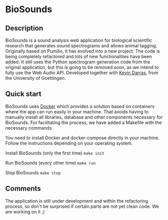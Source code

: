 # BioSounds

## Description

BioSounds is a sound analysis web application for biological scientific research that generates sound spectrograms and allows animal tagging. Originally based on Pumilio, it has evolved into a new project. The code is being completely refactored and lots of new functionalities have been added. It still uses the Python spectrogram generation code from the original application, but this is going to be removed soon, as we intend to fully use the Web Audio API. Developed together with [Kevin Darras](src/index.php), from the University of Goettingen.

## Quick start

BioSounds uses [Docker](https://www.docker.com) which provides a solution based on containers where the app can run easily in your machine. That avoids having to manually install all libraries, database and other components necessary for BioSounds. For facilitating the process, we have added a Makefile with the necessary commands.

You need to install Docker and docker-compose directly in your machine. Follow the instructions depending on your operating system.

Install BioSounds (only the first time)
```make init```

Run BioSounds (every other time)
```make run```

Stop BioSounds
```make stop```

## Comments

The application is still under development and within the refactoring process, so don't be surprised if certain parts are not yet clean code. We are working on it ;)
